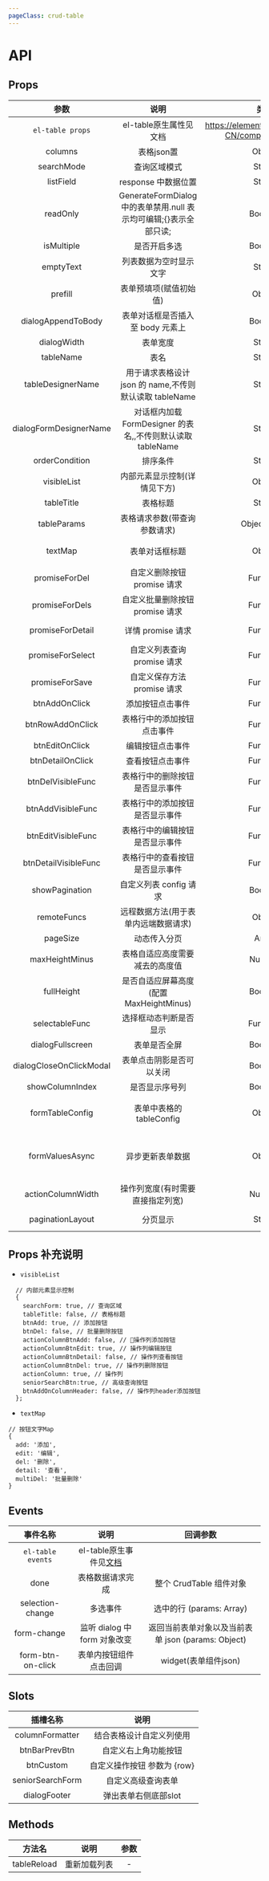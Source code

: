 ```yaml
---
pageClass: crud-table
---
```


# API
## Props

|          参数          |                               说明                                |      类型       |                 可选值                  |  默认值   |
| :--------------------: | :---------------------------------------------------------------: | :-------------: | :-------------------------------------: | :-------: |
| `el-table props` |          el-table原生属性见文档          |          https://element.eleme.cn/#/zh-CN/component/table            |
|       columns        |                       表格json置                        |     Object      |             -             | null |
|       searchMode        |                        查询区域模式                        |     String      |             popover/cover            | popover |
|       listField        |                        response 中数据位置                        |     String      |             data/data.list              | data.list |
|      readOnly       | GenerateFormDialog 中的表单禁用.null 表示均可编辑;{}表示全部只读; |     Boolean      |   true/false   |   false    |  |
|       isMultiple       |                           是否开启多选                            |     Boolean     |               true,false                |   false   |
|       emptyText        |                      列表数据为空时显示文字                       |     String      |                    -                    | 暂无数据  |
|        prefill         |                      表单预填项(赋值初始值)                       |     Object      |                    -                    |   null    |
|      dialogAppendToBody      |                 表单对话框是否插入至 body 元素上                  |     Boolean     |               true/false                |   true   |
|      dialogWidth      |                 表单宽度                 |     String     |               -                |   80%   |
|       tableName        |                               表名                                |     String      |                    -                    |    ''     |
|   tableDesignerName    |      用于请求表格设计 json 的 name,不传则默认读取 tableName       |     String      |                    -                    |   null    |
| dialogFormDesignerName |    对话框内加载 FormDesigner 的表名,,不传则默认读取 tableName     |     String      |                    -                    |   null    |
|     orderCondition     |                             排序条件                              |     String      |                    -                    |   null    |
|      visibleList       |                         内部元素显示控制(详情见下方)                          |     Object      |                    -                    |    {}     |
|       tableTitle       |                             表格标题                              |     String      |                    -                    |    ''     |
|      tableParams       |                   表格请求参数(带查询参数请求)                    |  Object,Array   |                    -                    |    {}     |
|        textMap         |                          表单对话框标题                           |     Object      | { add:'添加',edit:'编辑',detail:'查看'} |    {}     |
|     promiseForDel      |                    自定义删除按钮 promise 请求                    |    Function     |      Function(id)      |   -    |
|     promiseForDels      |                    自定义批量删除按钮 promise 请求                    |    Function     |      Function([id])      |   -    |
|    promiseForDetail    |                    详情 promise 请求                    |    Function     |                    (id: string):Object => formData                 |   -    |
|    promiseForSelect    |                    自定义列表查询 promise 请求                    |    Function     |                    Function(searchCondition, clearParams)                   |   -    |
|    promiseForSave    |                    自定义保存方法 promise 请求                    |    Function     |                    Function(formValue, status)                   |   -    |
|     btnAddOnClick      |                         添加按钮点击事件                          |    Function     |                    -                    |   -    |
|    btnRowAddOnClick    |                    表格行中的添加按钮点击事件                     |    Function     |                    Function(row)                    |   -    |
|     btnEditOnClick     |                         编辑按钮点击事件                          |    Function     |                    Function(row)                   |   -    |
|    btnDetailOnClick    |                         查看按钮点击事件                          |    Function     |                    Function(row)                   |    -     |
|    btnDelVisibleFunc    |                    表格行中的删除按钮是否显示事件                     |    Function     |                    Function(row)                    |   -    |
|    btnAddVisibleFunc    |                    表格行中的添加按钮是否显示事件                     |    Function     |                    Function(row)                    |   -    |
|    btnEditVisibleFunc    |                    表格行中的编辑按钮是否显示事件                     |    Function     |                    Function(row)                    |   -    |
|    btnDetailVisibleFunc    |                    表格行中的查看按钮是否显示事件                     |    Function     |                    Function(row)                    |   -    |
|     showPagination     |                      自定义列表 config 请求                       |     Boolean     |               true/false                |   true    |
|      remoteFuncs       |               远程数据方法(用于表单内远端数据请求)                |     Object      |                    -                    |    {}     |
|      pageSize          |                     动态传入分页                     | Array |                    -                    |   [10,50,100]    |
|      maxHeightMinus    |                     表格自适应高度需要减去的高度值                     | Number |                    -                    |   285    |
|      fullHeight        |                     是否自适应屏幕高度(配置MaxHeightMinus)                     | Boolean |                    -                    |   false    |
|      selectableFunc    |                     选择框动态判断是否显示                     | Function |                    -                    |   null   |
|      dialogFullscreen      |                     表单是否全屏                     | Boolean |                    -                    |  false    |
|      dialogCloseOnClickModal      |                    表单点击阴影是否可以关闭                     | Boolean |                    -                    |  false    |
|      showColumnIndex      |                     是否显示序号列                     | Boolean |                    -                    |   false    |
|      formTableConfig      |                     表单中表格的tableConfig                     | Object |                    -                    |   详情看GenerateFormItem中解释    |
|      formValuesAsync      |                     异步更新表单数据                     | Object |                    -                    |  外层异步传入数据更新表单,注意不能直接修改formValues    |
|      actionColumnWidth      |                     操作列宽度(有时需要直接指定列宽)                    | Number |                    -                    |  null    |
|      paginationLayout      |                     分页显示                     | String |   见官网   |  total, prev, pager, next, jumper, sizes    |

## Props 补充说明

- `visibleList`
```
  // 内部元素显示控制
  {
    searchForm: true, // 查询区域
    tableTitle: false, // 表格标题
    btnAdd: true, // 添加按钮
    btnDel: false, // 批量删除按钮
    actionColumnBtnAdd: false, // 操作列添加按钮
    actionColumnBtnEdit: true, // 操作列编辑按钮
    actionColumnBtnDetail: false, // 操作列查看按钮
    actionColumnBtnDel: true, // 操作列删除按钮
    actionColumn: true, // 操作列
    seniorSearchBtn:true, // 高级查询按钮
    btnAddOnColumnHeader: false, // 操作列header添加按钮
  };
```

- `textMap`
```
// 按钮文字Map
{
  add: '添加',
  edit: '编辑',
  del: '删除',
  detail: '查看',
  multiDel: '批量删除'
}
```

## Events

| 事件名称  |             说明             |                      回调参数                      |
| :---------------: | :--------------------------: | :------------------------------------------------: |
| `el-table events` |          el-table原生事件见[文档](https://element.eleme.cn/#/zh-CN/component/table)         |                      |
|   done    |       表格数据请求完成       |              整个 CrudTable 组件对象               |
| selection-change |           多选事件           |              选中的行 (params: Array)              |
|  form-change   | 监听 dialog 中 form 对象改变 | 返回当前表单对象以及当前表单 json (params: Object) |
| form-btn-on-click |           表单内按钮组件点击回调           |             widget(表单组件json)              |


## Slots

|    插槽名称     |                   说明                   |
| :-------------: | :--------------------------------------: |
| columnFormatter | 结合表格设计自定义列使用 |
|  btnBarPrevBtn  |           自定义右上角功能按钮           |
|    btnCustom    |      自定义操作按钮 参数为 {row}     |
|    seniorSearchForm    |      自定义高级查询表单      |
|    dialogFooter    |      弹出表单右侧底部slot     |

## Methods

|   方法名    |     说明     | 参数 |
| :---------: | :----------: | :--: |
| tableReload | 重新加载列表 |  -   |
